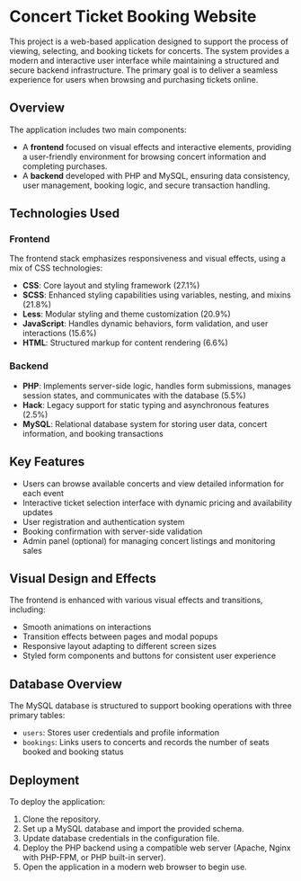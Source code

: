 # Concert Ticket Booking Website

This project is a web-based application designed to support the process of viewing, selecting, and booking tickets for concerts. The system provides a modern and interactive user interface while maintaining a structured and secure backend infrastructure. The primary goal is to deliver a seamless experience for users when browsing and purchasing tickets online.

## Overview

The application includes two main components:

- A **frontend** focused on visual effects and interactive elements, providing a user-friendly environment for browsing concert information and completing purchases.
- A **backend** developed with PHP and MySQL, ensuring data consistency, user management, booking logic, and secure transaction handling.

## Technologies Used

### Frontend

The frontend stack emphasizes responsiveness and visual effects, using a mix of CSS technologies:

- **CSS**: Core layout and styling framework (27.1%)
- **SCSS**: Enhanced styling capabilities using variables, nesting, and mixins (21.8%)
- **Less**: Modular styling and theme customization (20.9%)
- **JavaScript**: Handles dynamic behaviors, form validation, and user interactions (15.6%)
- **HTML**: Structured markup for content rendering (6.6%)

### Backend

- **PHP**: Implements server-side logic, handles form submissions, manages session states, and communicates with the database (5.5%)
- **Hack**: Legacy support for static typing and asynchronous features (2.5%)
- **MySQL**: Relational database system for storing user data, concert information, and booking transactions

## Key Features

- Users can browse available concerts and view detailed information for each event
- Interactive ticket selection interface with dynamic pricing and availability updates
- User registration and authentication system
- Booking confirmation with server-side validation
- Admin panel (optional) for managing concert listings and monitoring sales

## Visual Design and Effects

The frontend is enhanced with various visual effects and transitions, including:

- Smooth animations on interactions
- Transition effects between pages and modal popups
- Responsive layout adapting to different screen sizes
- Styled form components and buttons for consistent user experience

## Database Overview

The MySQL database is structured to support booking operations with three primary tables:

- `users`: Stores user credentials and profile information
- `bookings`: Links users to concerts and records the number of seats booked and booking status

## Deployment

To deploy the application:

1. Clone the repository.
2. Set up a MySQL database and import the provided schema.
3. Update database credentials in the configuration file.
4. Deploy the PHP backend using a compatible web server (Apache, Nginx with PHP-FPM, or PHP built-in server).
5. Open the application in a modern web browser to begin use.
